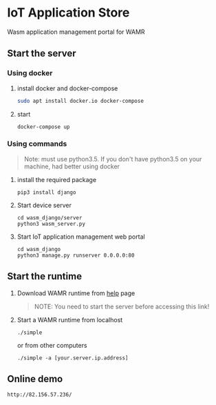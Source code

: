 # IoT Application Store
Wasm application management portal for WAMR

## Start the server

### Using docker
1. install docker and docker-compose
    ``` bash
    sudo apt install docker.io docker-compose
    ```

2. start
    ```
    docker-compose up
    ```
### Using commands
> Note: must use python3.5. If you don't have python3.5 on your machine, had better using docker
1. install the required package
    ```
    pip3 install django
    ```

2. Start device server
    ```
    cd wasm_django/server
    python3 wasm_server.py
    ```

3. Start IoT application management web portal
    ```
    cd wasm_django
    python3 manage.py runserver 0.0.0.0:80
    ```

## Start the runtime
1. Download WAMR runtime from [help](http://localhost/help/) page
    > NOTE: You need to start the server before accessing this link!

5. Start a WAMR runtime from localhost
    ```
    ./simple
    ```
    or from other computers
    ```
    ./simple -a [your.server.ip.address]
    ```

## Online demo
    http://82.156.57.236/

